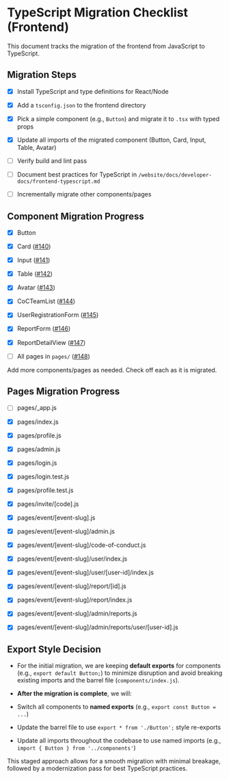 # TypeScript Migration Checklist (Frontend)

This document tracks the migration of the frontend from JavaScript to TypeScript.

## Migration Steps

- [X] Install TypeScript and type definitions for React/Node

- [X] Add a `tsconfig.json` to the frontend directory

- [X] Pick a simple component (e.g., `Button`) and migrate it to `.tsx` with typed props

- [X] Update all imports of the migrated component (Button, Card, Input, Table, Avatar)

- [ ] Verify build and lint pass

- [ ] Document best practices for TypeScript in `/website/docs/developer-docs/frontend-typescript.md`

- [ ] Incrementally migrate other components/pages

## Component Migration Progress

- [X] Button

- [X] Card ([#140](https://github.com/mattstratton/conducky/issues/140))

- [X] Input ([#141](https://github.com/mattstratton/conducky/issues/141))

- [X] Table ([#142](https://github.com/mattstratton/conducky/issues/142))

- [X] Avatar ([#143](https://github.com/mattstratton/conducky/issues/143))

- [X] CoCTeamList ([#144](https://github.com/mattstratton/conducky/issues/144))

- [X] UserRegistrationForm ([#145](https://github.com/mattstratton/conducky/issues/145))

- [X] ReportForm ([#146](https://github.com/mattstratton/conducky/issues/146))

- [X] ReportDetailView ([#147](https://github.com/mattstratton/conducky/issues/147))

- [ ] All pages in `pages/` ([#148](https://github.com/mattstratton/conducky/issues/148))

Add more components/pages as needed. Check off each as it is migrated.

## Pages Migration Progress

- [ ] pages/_app.js

- [X] pages/index.js

- [X] pages/profile.js

- [X] pages/admin.js

- [X] pages/login.js

- [X] pages/login.test.js

- [X] pages/profile.test.js

- [X] pages/invite/[code].js

- [X] pages/event/[event-slug].js

- [X] pages/event/[event-slug]/admin.js

- [X] pages/event/[event-slug]/code-of-conduct.js

- [X] pages/event/[event-slug]/user/index.js

- [X] pages/event/[event-slug]/user/[user-id]/index.js

- [X] pages/event/[event-slug]/report/[id].js

- [X] pages/event/[event-slug]/report/index.js

- [X] pages/event/[event-slug]/admin/reports.js

- [X] pages/event/[event-slug]/admin/reports/user/[user-id].js

## Export Style Decision

- For the initial migration, we are keeping **default exports** for components (e.g., `export default Button;`) to minimize disruption and avoid breaking existing imports and the barrel file (`components/index.js`).

- **After the migration is complete**, we will:

- Switch all components to **named exports** (e.g., `export const Button = ...`)

- Update the barrel file to use `export * from './Button';` style re-exports

- Update all imports throughout the codebase to use named imports (e.g., `import { Button } from '../components'`)

This staged approach allows for a smooth migration with minimal breakage, followed by a modernization pass for best TypeScript practices.
